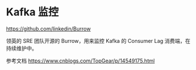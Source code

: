 # Kafka 监控

https://github.com/linkedin/Burrow

领英的 SRE 团队开源的 Burrow，用来监控 Kafka 的 Consumer Lag 消费端，在持续维护中。

参考文档
https://www.cnblogs.com/TopGear/p/14549175.html